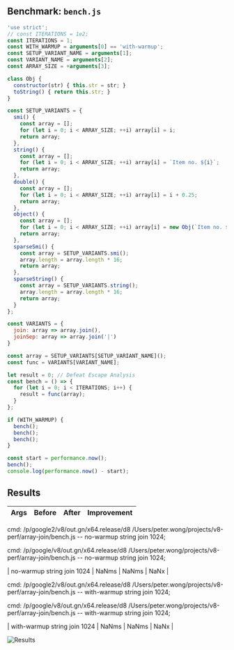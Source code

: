 ## Benchmark: `bench.js`

```js
'use strict';
// const ITERATIONS = 1e2;
const ITERATIONS = 1;
const WITH_WARMUP = arguments[0] == 'with-warmup';
const SETUP_VARIANT_NAME = arguments[1];
const VARIANT_NAME = arguments[2];
const ARRAY_SIZE = +arguments[3];

class Obj {
  constructor(str) { this.str = str; }
  toString() { return this.str; }
}

const SETUP_VARIANTS = {
  smi() {
    const array = [];
    for (let i = 0; i < ARRAY_SIZE; ++i) array[i] = i;
    return array;
  },
  string() {
    const array = [];
    for (let i = 0; i < ARRAY_SIZE; ++i) array[i] = `Item no. ${i}`;
    return array;
  },
  double() {
    const array = [];
    for (let i = 0; i < ARRAY_SIZE; ++i) array[i] = i + 0.25;
    return array;
  },
  object() {
    const array = [];
    for (let i = 0; i < ARRAY_SIZE; ++i) array[i] = new Obj(`Item no. ${i}`);
    return array;
  },
  sparseSmi() {
    const array = SETUP_VARIANTS.smi();
    array.length = array.length * 16;
    return array;
  },
  sparseString() {
    const array = SETUP_VARIANTS.string();
    array.length = array.length * 16;
    return array;
  }
};

const VARIANTS = {
  join: array => array.join(),
  joinSep: array => array.join('|')
}

const array = SETUP_VARIANTS[SETUP_VARIANT_NAME]();
const func = VARIANTS[VARIANT_NAME];

let result = 0; // Defeat Escape Analysis
const bench = () => {
  for (let i = 0; i < ITERATIONS; i++) {
    result = func(array);
  }
};

if (WITH_WARMUP) {
  bench();
  bench();
  bench();
}

const start = performance.now();
bench();
console.log(performance.now() - start);

```

## Results

|  Args  | Before | After | Improvement |
|--------|--------|-------|-------------|

  cmd: /p/google2/v8/out.gn/x64.release/d8 /Users/peter.wong/projects/v8-perf/array-join/bench.js -- no-warmup string join 1024;
  

  cmd: /p/google/v8/out.gn/x64.release/d8 /Users/peter.wong/projects/v8-perf/array-join/bench.js -- no-warmup string join 1024;
  
| no-warmup string join 1024 | NaNms | NaNms | NaNx |

  cmd: /p/google2/v8/out.gn/x64.release/d8 /Users/peter.wong/projects/v8-perf/array-join/bench.js -- with-warmup string join 1024;
  

  cmd: /p/google/v8/out.gn/x64.release/d8 /Users/peter.wong/projects/v8-perf/array-join/bench.js -- with-warmup string join 1024;
  
| with-warmup string join 1024 | NaNms | NaNms | NaNx |


![Results](https://image-charts.com/chart?cht=bhg&amp;chs=1024x4096&amp;chds=0,NaN&amp;chco=c6d9fd,4d89f9&amp;chbh=a&amp;chxs=0,000000,0,0,_&amp;chxt=y,x&amp;chm=N,000000,0,,10|N,000000,1,,10&amp;chma=10,50&amp;chtt=Time%20in%20ms%20(less%20is%20better)%20%5B*%20est%20startup%20perf%5D&amp;chdl=before|after&amp;chxl=0:|1:|no-warmup%20string%20join%201024*|with-warmup%20string%20join%201024*&amp;chd=t:NaN,NaN|NaN,NaN,_ "Results")
